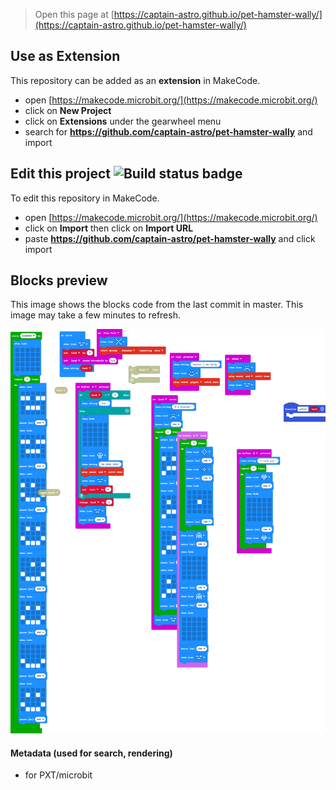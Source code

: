 
> Open this page at [https://captain-astro.github.io/pet-hamster-wally/](https://captain-astro.github.io/pet-hamster-wally/)

## Use as Extension

This repository can be added as an **extension** in MakeCode.

* open [https://makecode.microbit.org/](https://makecode.microbit.org/)
* click on **New Project**
* click on **Extensions** under the gearwheel menu
* search for **https://github.com/captain-astro/pet-hamster-wally** and import

## Edit this project ![Build status badge](https://github.com/captain-astro/pet-hamster-wally/workflows/MakeCode/badge.svg)

To edit this repository in MakeCode.

* open [https://makecode.microbit.org/](https://makecode.microbit.org/)
* click on **Import** then click on **Import URL**
* paste **https://github.com/captain-astro/pet-hamster-wally** and click import

## Blocks preview

This image shows the blocks code from the last commit in master.
This image may take a few minutes to refresh.

![A rendered view of the blocks](https://github.com/captain-astro/pet-hamster-wally/raw/master/.github/makecode/blocks.png)

#### Metadata (used for search, rendering)

* for PXT/microbit
<script src="https://makecode.com/gh-pages-embed.js"></script><script>makeCodeRender("{{ site.makecode.home_url }}", "{{ site.github.owner_name }}/{{ site.github.repository_name }}");</script>
